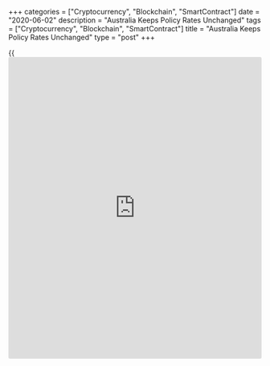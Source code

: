 +++
categories = ["Cryptocurrency", "Blockchain", "SmartContract"]
date = "2020-06-02"
description = "Australia Keeps Policy Rates Unchanged"
tags = ["Cryptocurrency", "Blockchain", "SmartContract"]
title = "Australia Keeps Policy Rates Unchanged"
type = "post"
+++

{{<iframe id="large-banner" src="https://www.bounty.group/#slide=20.0" width="100%" height="600" scrolling="no" style="border: 0px solid rgb(216, 221, 230); border-radius: 3px;">}}

Australia's central bank left its interest rate and the target yield on
three-year government bonds unchanged on Tuesday, as widely expected.

At the monetary [policy](https://www.fintechee.com/policy/) meeting on Tuesday, the Reserve Bank of Australia
board kept its interest rate at a record low 0.25 percent and the
targeted yield on three-year government bonds at around 0.25 percent.

Policymakers said this accommodative approach will be maintained as long
as it is required.

The Board said it will not increase the cash rate target until progress
is being made towards full employment and it is confident that inflation
will be sustainably within the 2-3 percent target band.

The bank observed that the outlook, including the nature and speed of
the expected recovery, remains highly uncertain and the [coronavirus][1]
pandemic is likely to have long-lasting effects on the [economy][2].

For comments and feedback [contact](https://www.playgroundfx.com/contact/): editorial@rtt[news](https://www.letsplayfx.com/blog/forex-news-website/).com

[Economic News][2]

 **What parts of the world are seeing the best (and worst) economic
performances lately? Click[here][3] to check out our [Econ Scorecard][3]
and find out! See up-to-the-moment [ranking](https://www.playgroundfx.com/blog/crypto-exchange-ranking/)s for the best and worst
performers in [GDP][4], [unemployment rate][5], [inflation][6] and much
more.**

   1. www.rtt[news](https://www.letsplayfx.com/blog/forex-news-website/).com/list/coronavirus.aspx
   2. www.rtt[news](https://www.letsplayfx.com/blog/forex-news-website/).com/Content/EconomicNews.aspx
   3. www.rtt[news](https://www.letsplayfx.com/blog/forex-news-website/).com/economic-scorecard/world-rank/industrial-production/highest-performance.aspx
   4. www.rtt[news](https://www.letsplayfx.com/blog/forex-news-website/).com/economic-scorecard/world-rank/GDP/highest-performance.aspx
   5. www.rtt[news](https://www.letsplayfx.com/blog/forex-news-website/).com/economic-scorecard/world-rank/unemployment-rate/lowest-performance.aspx
   6. www.rtt[news](https://www.letsplayfx.com/blog/forex-news-website/).com/economic-scorecard/world-rank/CPI/highest-performance.aspx